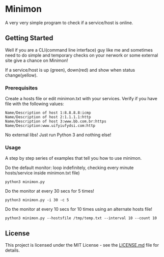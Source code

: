 # Minimon

A very very simple program to check if a service/host is online.

## Getting Started

Well if you are a CLI(command line interface) guy like me and sometimes need to do simple and temporary checks on your nerwork or some external site give a chance on Minimon! 

If a service/host is up (green), down(red) and show when status change(yellow).

### Prerequisites

Create a hosts file or edit minimon.txt with your services.
Verify if you have file with the following values:
```
Name/Description of host 1:8.8.8.8:icmp
Name/Description of host 2:1.1.1.1:http
Name/Description of host 3:www.bb.com.br:https
Name/Description:www.uifyiufydsi.com:http
```
No external libs!
Just run Python 3 and nothing else!

### Usage

A step by step series of examples that tell you how to use minimon.

Do the default monitor: loop indefinitely, checking every minute hosts/service inside minimon.txt file)
```
python3 minimon.py
```

Do the monitor at every 30 secs for 5 times!
```
python3 minimon.py -i 30 -c 5
```

Do the monitor at every 10 secs for 10 times using an alternate hosts file!
```
python3 minimon.py --hostsfile /tmp/temp.txt --interval 10 --count 10 
```

## License

This project is licensed under the MIT License - see the [LICENSE.md](LICENSE.md) file for details.
